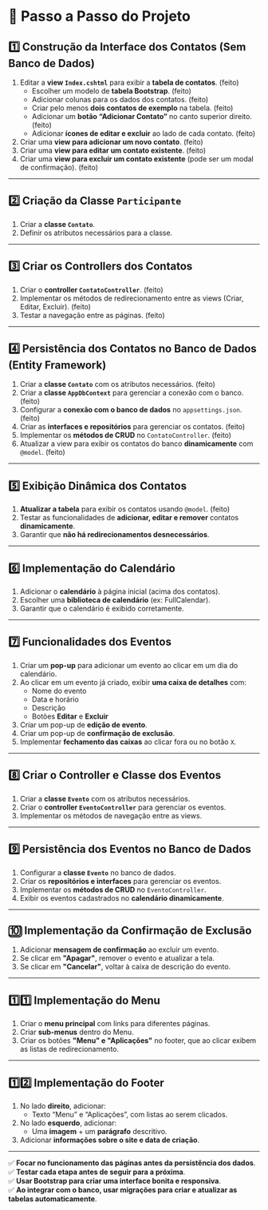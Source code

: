 ﻿# **📌 Passo a Passo do Projeto**

## **1️⃣ Construção da Interface dos Contatos (Sem Banco de Dados)**
1. Editar a **view `Index.cshtml`** para exibir a **tabela de contatos**. (feito)
   - Escolher um modelo de **tabela Bootstrap**. (feito)
   - Adicionar colunas para os dados dos contatos. (feito)
   - Criar pelo menos **dois contatos de exemplo** na tabela. (feito)
   - Adicionar um **botão “Adicionar Contato”** no canto superior direito. (feito)
   - Adicionar **ícones de editar e excluir** ao lado de cada contato. (feito)
2. Criar uma **view para adicionar um novo contato**. (feito)
3. Criar uma **view para editar um contato existente**. (feito)
4. Criar uma **view para excluir um contato existente** (pode ser um modal de confirmação).  (feito)

---

## **2️⃣ Criação da Classe `Participante`**
1. Criar a **classe `Contato`**.
2. Definir os atributos necessários para a classe.

---

## **3️⃣ Criar os Controllers dos Contatos**
1. Criar o **controller `ContatoController`**. (feito)
2. Implementar os métodos de redirecionamento entre as views (Criar, Editar, Excluir). (feito)
3. Testar a navegação entre as páginas. (feito)

---

## **4️⃣ Persistência dos Contatos no Banco de Dados (Entity Framework)**
1. Criar a **classe `Contato`** com os atributos necessários. (feito)
2. Criar a **classe `AppDbContext`** para gerenciar a conexão com o banco. (feito)
3. Configurar a **conexão com o banco de dados** no `appsettings.json`. (feito)
4. Criar as **interfaces e repositórios** para gerenciar os contatos. (feito)
5. Implementar os **métodos de CRUD** no `ContatoController`. (feito)
6. Atualizar a view para exibir os contatos do banco **dinamicamente** com `@model`. (feito)

---

## **5️⃣ Exibição Dinâmica dos Contatos**
1. **Atualizar a tabela** para exibir os contatos usando `@model`. (feito)
2. Testar as funcionalidades de **adicionar, editar e remover** contatos **dinamicamente**. 
3. Garantir que **não há redirecionamentos desnecessários**.

---

## **6️⃣ Implementação do Calendário**
1. Adicionar o **calendário** à página inicial (acima dos contatos).
2. Escolher uma **biblioteca de calendário** (ex: FullCalendar).
3. Garantir que o calendário é exibido corretamente.

---

## **7️⃣ Funcionalidades dos Eventos**
1. Criar um **pop-up** para adicionar um evento ao clicar em um dia do calendário.
2. Ao clicar em um evento já criado, exibir **uma caixa de detalhes** com:
   - Nome do evento
   - Data e horário
   - Descrição
   - Botões **Editar** e **Excluir**
3. Criar um pop-up de **edição de evento**.
4. Criar um pop-up de **confirmação de exclusão**.
5. Implementar **fechamento das caixas** ao clicar fora ou no botão `X`.

---

## **8️⃣ Criar o Controller e Classe dos Eventos**
1. Criar a **classe `Evento`** com os atributos necessários.
2. Criar o **controller `EventoController`** para gerenciar os eventos.
3. Implementar os métodos de navegação entre as views.

---

## **9️⃣ Persistência dos Eventos no Banco de Dados**
1. Configurar a **classe `Evento`** no banco de dados.
2. Criar os **repositórios e interfaces** para gerenciar os eventos.
3. Implementar os **métodos de CRUD** no `EventoController`.
4. Exibir os eventos cadastrados no **calendário dinamicamente**.

---

## **🔟 Implementação da Confirmação de Exclusão**
1. Adicionar **mensagem de confirmação** ao excluir um evento.
2. Se clicar em **"Apagar"**, remover o evento e atualizar a tela.
3. Se clicar em **"Cancelar"**, voltar à caixa de descrição do evento.

---

## **1️⃣1️⃣ Implementação do Menu**
1. Criar o **menu principal** com links para diferentes páginas.
2. Criar **sub-menus** dentro do Menu.
3. Criar os botões **"Menu" e "Aplicações"** no footer, que ao clicar exibem as listas de redirecionamento.

---

## **1️⃣2️⃣ Implementação do Footer**
1. No lado **direito**, adicionar:
   - Texto “Menu” e “Aplicações”, com listas ao serem clicados.
2. No lado **esquerdo**, adicionar:
   - Uma **imagem** + um **parágrafo** descritivo.
3. Adicionar **informações sobre o site e data de criação**.

---

✅ **Focar no funcionamento das páginas antes da persistência dos dados**.  
✅ **Testar cada etapa antes de seguir para a próxima**.  
✅ **Usar Bootstrap para criar uma interface bonita e responsiva**.  
✅ **Ao integrar com o banco, usar migrações para criar e atualizar as tabelas automaticamente**.